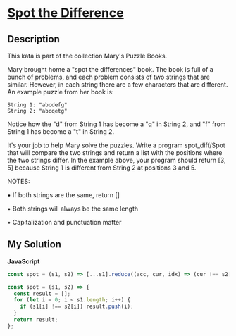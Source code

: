 # [Spot the Difference](https://www.codewars.com/kata/5881460c780e0dd207000084)

## Description

This kata is part of the collection Mary's Puzzle Books.

Mary brought home a "spot the differences" book. The book is full of a bunch of problems, and each problem consists of two strings that are similar. However, in each string there are a few characters that are different. An example puzzle from her book is:

```
String 1: "abcdefg"
String 2: "abcqetg"
```

Notice how the "d" from String 1 has become a "q" in String 2, and "f" from String 1 has become a "t" in String 2.

It's your job to help Mary solve the puzzles. Write a program spot_diff/Spot that will compare the two strings and return a list with the positions where the two strings differ. In the example above, your program should return [3, 5] because String 1 is different from String 2 at positions 3 and 5.

NOTES:

• If both strings are the same, return []

• Both strings will always be the same length

• Capitalization and punctuation matter

## My Solution

**JavaScript**

```js
const spot = (s1, s2) => [...s1].reduce((acc, cur, idx) => (cur !== s2[idx] ? [...acc, idx] : acc), []);
```

```js
const spot = (s1, s2) => {
  const result = [];
  for (let i = 0; i < s1.length; i++) {
    if (s1[i] !== s2[i]) result.push(i);
  }
  return result;
};
```
